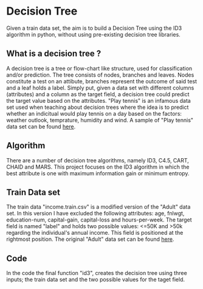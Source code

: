 # Decision Tree
Given a train data set, the aim is to build a Decision Tree using the ID3 algorithm in python, without using pre-existing decision tree libraries.

## What is a decision tree ?
A decision tree is a tree or flow-chart like structure, used for classification and/or prediction.
The tree consists of nodes, branches and leaves. Nodes constitute a test on an attibute, branches represent the outcome of said test and a leaf holds a label.
Simply put, given a data set with different columns (attributes) and a column as the target field, a decision tree could predict the target value based on the attributes.
"Play tennis" is an infamous data set used when teaching about decision trees where the idea is to predict whether an indicitual would play tennis on a day based on the factors: weather outlook, temprature, humidity and wind. A sample of "Play tennis" data set can be found [here](https://www.kaggle.com/datasets/fredericobreno/play-tennis).

## Algorithm
There are a number of decision tree algorithms, namely ID3, C4.5, CART, CHAID and MARS.
This project focuses on the ID3 algorithm in which the best attribute is one with maximum information gain or minimum entropy.

## Train Data set
The train data "income.train.csv" is a modified version of the "Adult" data set.
In this version I have excluded the following attributes: age, fnlwgt, education-num, capital-gain, capital-loss and hours-per-week.
The target field is named "label" and holds two possible values: <=50K and >50k regarding the individual's annual income. This field is positioned at the rightmost position. The original "Adult" data set can be found [here](https://archive-beta.ics.uci.edu/dataset/2/adult).

## Code
In the code the final function "id3", creates the decision tree using three inputs; the train data set and the two possible values for the taget field.
